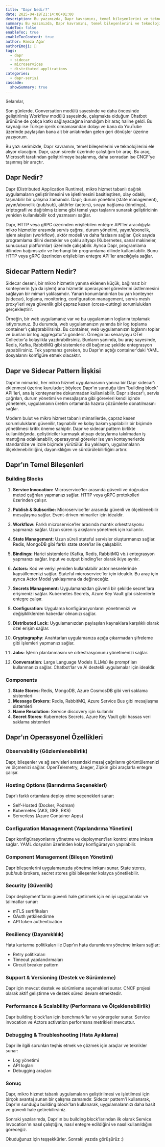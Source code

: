 ```yaml
---
title: "Dapr Nedir?"
date: 2025-04-18T21:14:06+01:00
description: Bu yazımızda, Dapr kavramını, temel bileşenlerini ve teknolojilerini ele alıyoruz.
summary: Bu yazımızda, Dapr kavramını, temel bileşenlerini ve teknolojilerini ele alıyoruz.
hideToc: false
enableToc: true
enableTocContent: true
author: Hamza Ağar
authorEmoji: 🤖
tags:
  - dapr
  - sidecar
  - microservices
  - distributed applications
categories:
  - dapr-serisi
cascade:
  showSummary: true
---
```


Selamlar,

Son günlerde, Conversation modülü sayesinde ve daha öncesinde geliştirilmiş Workflow modülü sayesinde, çalışmakta olduğum Chatbot ürününe de çokça katkı sağlayacağına inandığım bir araç haline geldi. Bu kaynağı ise Türkçe içerik olmamasından dolayı ve bana da YouTube üzerinde paylaşılan bana ait bir anlatımdan gelen geri dönüşler üzerine yazıyorum.

Bu yazı serimizde, Dapr kavramını, temel bileşenlerini ve teknolojilerini ele alıyor olacağım. Dapr, uzun süredir üzerinde çalıştığım bir araç. Bu araç, Microsoft tarafından geliştirilmeye başlanmış, daha sonradan ise CNCF'ye taşınmış bir araçtır.

## Dapr Nedir?

Dapr (Distributed Application Runtime), mikro hizmet tabanlı dağıtık uygulamaların geliştirilmesini ve işletilmesini basitleştiren, olay odaklı, taşınabilir bir çalışma zamanıdır. Dapr; durum yönetimi (state management), yayın/abonelik (pub/sub), aktörler (actors), sıraya bağlama (bindings), kriptografi ve dağıtılmış izleme gibi temel yapı taşlarını sunarak geliştiricinin yeniden kullanılabilir kod yazmasını sağlar.

Dapr, HTTP veya gRPC üzerinden erişilebilen entegre API'ler aracılığıyla mikro hizmetler arasında servis çağrısı, durum yönetimi, yayın/abonelik, işlem akışları (workflow), aktör modeli ve daha fazlasını sağlar. Çok sayıda programlama dilini destekler ve çoklu altyapı (Kubernetes, sanal makineler, sunucusuz platformlar) üzerinde çalışabilir. Ayrıca Dapr, programlama dilinden bağımsızdır ve herhangi bir programlama dilinde kullanılabilir. Bunu HTTP veya gRPC üzerinden erişilebilen entegre API'ler aracılığıyla sağlar.

## Sidecar Pattern Nedir?

Sidecar deseni, bir mikro hizmetin yanına eklenen küçük, bağımsız bir konteynerin (ya da işlem) ana hizmetin operasyonel görevlerini üstlenmesini sağlayan bir mimari yaklaşımdır. Yanarı konumlandırılan bu yan konteyner (sidecar), loglama, monitoring, configuration management, servis mesh proxy'leri veya güvenlik gibi çapraz kesen (cross-cutting) sorumlulukları gerçekleştirir.

Örneğin, bir web uygulamanız var ve bu uygulamanın loglarını toplamak istiyorsunuz. Bu durumda, web uygulamanızın yanında bir log toplama container'ı çalıştırabilirsiniz. Bu container, web uygulamanızın loglarını toplar ve bunları bir log aggregator'a gönderir. Örneğin bu senaryoyu OTel Collector'a kolaylıkla yazdırabilirsiniz. Bunların yanında, bu araç sayesinde, Redis, Kafka, RabbitMQ gibi sistemlerle dil bağımsız şekilde entegrasyon yapabilirsiniz. Tek yapmanız gereken, bu Dapr'ın açtığı container'daki YAML dosyalarını konfigüre etmek olacaktır.

## Dapr ve Sidecar Pattern İlişkisi

Dapr'ın mimarisi, her mikro hizmet uygulamasının yanına bir Dapr sidecar'ı eklenmesi üzerine kuruludur; böylece Dapr'ın sunduğu tüm "building block" API'leri, ana iş konteynerine dokunmadan kullanılabilir. Dapr sidecar'ı, servis çağrıları, durum yönetimi ve mesajlaşma gibi görevleri kendi içinde yöneterek, uygulamanın üretim ortamında hazırcı çözümlerle donatılmasını sağlar.

Modern bulut ve mikro hizmet tabanlı mimarilerde, çapraz kesen sorumlulukların güvenilir, taşınabilir ve kolay bakım yapılabilir bir biçimde yönetilmesi kritik öneme sahiptir. Dapr ve sidecar pattern birlikte kullanıldığında, geliştiriciler karmaşık altyapı detaylarına takılmadan iş mantığına odaklanabilir, operasyonel görevler ise yan konteynerlerde standardize ve izole biçimde yürütülür. Bu yaklaşım, uygulamaların ölçeklenebilirliğini, dayanıklılığını ve sürdürülebilirliğini artırır.

## Dapr'ın Temel Bileşenleri

### Building Blocks

1. **Service Invocation:** Microservice'ler arasında güvenli ve doğrudan metod çağrıları yapmanızı sağlar. HTTP veya gRPC protokolleri üzerinden çalışır.

2. **Publish & Subscribe:** Microservice'ler arasında güvenli ve ölçeklenebilir mesajlaşma sağlar. Event-driven mimariler için idealdir.

3. **Workflow:** Farklı microservice'ler arasında mantık orkestrasyonu yapmanızı sağlar. Uzun süren iş akışlarını yönetmek için kullanılır.

4. **State Management:** Uzun süreli stateful servisler oluşturmanızı sağlar. Redis, MongoDB gibi farklı state store'lar ile çalışabilir.

5. **Bindings:** Harici sistemlerle (Kafka, Redis, RabbitMQ vb.) entegrasyon yapmanızı sağlar. Input ve output binding'ler olarak ikiye ayrılır.

6. **Actors:** Kod ve veriyi yeniden kullanılabilir actor nesnelerinde kapsüllemenizi sağlar. Stateful microservice'ler için idealdir. Bu araç için ayrıca Actor Model yaklaşımına da değineceğiz.

7. **Secrets Management:** Uygulamanızdan güvenli bir şekilde secret'lara erişmenizi sağlar. Kubernetes Secrets, Azure Key Vault gibi sistemlerle entegre çalışır.

8. **Configuration:** Uygulama konfigürasyonlarını yönetmenizi ve değişikliklerden haberdar olmanızı sağlar.

9. **Distributed Lock:** Uygulamanızdan paylaşılan kaynaklara karşılıklı olarak özel erişim sağlar.

10. **Cryptography:** Anahtarları uygulamanıza açığa çıkarmadan şifreleme gibi işlemleri yapmanızı sağlar.

11. **Jobs:** İşlerin planlanmasını ve orkestrasyonunu yönetmenizi sağlar.

12. **Conversation:** Large Language Models (LLMs) ile prompt'ları kullanmanızı sağlar. Chatbot'lar ve AI destekli uygulamalar için idealdir.

### Components

1. **State Stores:** Redis, MongoDB, Azure CosmosDB gibi veri saklama sistemleri
2. **Message Brokers:** Redis, RabbitMQ, Azure Service Bus gibi mesajlaşma sistemleri
3. **Name Resolution:** Service discovery için kullanılır
4. **Secret Stores:** Kubernetes Secrets, Azure Key Vault gibi hassas veri saklama sistemleri

## Dapr'ın Operasyonel Özellikleri

### Observability (Gözlemlenebilirlik)
Dapr, bileşenler ve ağ servisleri arasındaki mesaj çağrılarını görüntülemenizi ve ölçmenizi sağlar. OpenTelemetry, Jaeger, Zipkin gibi araçlarla entegre çalışır.

### Hosting Options (Barındırma Seçenekleri)
Dapr'ı farklı ortamlara deploy etme seçenekleri sunar:
- Self-Hosted (Docker, Podman)
- Kubernetes (AKS, GKE, EKS)
- Serverless (Azure Container Apps)

### Configuration Management (Yapılandırma Yönetimi)
Dapr konfigürasyonlarını yönetme ve deployment'ları kontrol etme imkanı sağlar. YAML dosyaları üzerinden kolay konfigürasyon yapılabilir.

### Component Management (Bileşen Yönetimi)
Dapr bileşenlerini uygulamanızda yönetme imkanı sunar. State stores, pub/sub brokers, secret stores gibi bileşenler kolayca yönetilebilir.

### Security (Güvenlik)
Dapr deployment'larını güvenli hale getirmek için en iyi uygulamalar ve talimatlar sunar:
- mTLS sertifikaları
- OAuth yetkilendirme
- API token authentication

### Resiliency (Dayanıklılık)
Hata kurtarma politikaları ile Dapr'ın hata durumlarını yönetme imkanı sağlar:
- Retry politikaları
- Timeout yapılandırmaları
- Circuit breaker pattern

### Support & Versioning (Destek ve Sürümleme)
Dapr için mevcut destek ve sürümleme seçenekleri sunar. CNCF projesi olarak aktif geliştirme ve destek süreci devam etmektedir.

### Performance & Scalability (Performans ve Ölçeklenebilirlik)
Dapr building block'ları için benchmark'lar ve yönergeler sunar. Service invocation ve Actors activation performans metrikleri mevcuttur.

### Debugging & Troubleshooting (Hata Ayıklama)
Dapr ile ilgili sorunları teşhis etmek ve çözmek için araçlar ve teknikler sunar:
- Log yönetimi
- API logları
- Debugging araçları


### Sonuç

Dapr, mikro hizmet tabanlı uygulamaların geliştirilmesi ve işletilmesi için birçok avantaj sunan bir çalışma zamanıdır. Sidecar pattern'i kullanarak, Dapr'ın sunduğu building block'ları kullanarak, uygulamalarınızı daha basit ve güvenli hale getirebilirsiniz.

Sonraki yazılarımda, Dapr'ın bu building block'larından ilk olarak Service Invocation'ın nasıl çalıştığını, nasıl entegre edildiğini ve nasıl kullanıldığını göreceğiz.

Okuduğunuz için teşşekkürler. Sonraki yazıda görüşürüz :)
